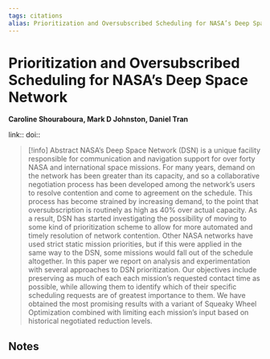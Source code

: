 ```yaml
---
tags: citations
alias: Prioritization and Oversubscribed Scheduling for NASA’s Deep Space Network
---
```

# Prioritization and Oversubscribed Scheduling for NASA’s Deep Space Network

**Caroline Shouraboura, Mark D Johnston, Daniel Tran**


link:: 
doi:: 

> [!info] Abstract
> NASA’s Deep Space Network (DSN) is a unique facility responsible for communication and navigation support for over forty NASA and international space missions. For many years, demand on the network has been greater than its capacity, and so a collaborative negotiation process has been developed among the network’s users to resolve contention and come to agreement on the schedule. This process has become strained by increasing demand, to the point that oversubscription is routinely as high as 40% over actual capacity. As a result, DSN has started investigating the possibility of moving to some kind of prioritization scheme to allow for more automated and timely resolution of network contention. Other NASA networks have used strict static mission priorities, but if this were applied in the same way to the DSN, some missions would fall out of the schedule altogether. In this paper we report on analysis and experimentation with several approaches to DSN prioritization. Our objectives include preserving as much of each each mission’s requested contact time as possible, while allowing them to identify which of their specific scheduling requests are of greatest importance to them. We have obtained the most promising results with a variant of Squeaky Wheel Optimization combined with limiting each mission’s input based on historical negotiated reduction levels.



## Notes

